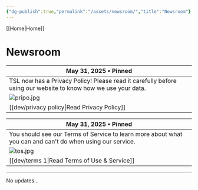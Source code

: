 ```yaml
---
{"dg-publish":true,"permalink":"/assets/newsroom/","title":"Newsroom"}
---
```


[[Home\|Home]]

# Newsroom

| May 31, 2025 • Pinned                                                                                         |
| ------------------------------------------------------------------------------------------------------------- |
| TSL now has a Privacy Policy! Please read it carefully before using our website to know how we use your data. |
| ![pripo.jpg](/img/user/dev/pripo.jpg)                                                                                                |
| [[dev/privacy policy\|Read Privacy Policy]]                                                                       |

| May 31, 2025 • Pinned                                                                                     |
| --------------------------------------------------------------------------------------------------------- |
| You should see our Terms of Service to learn more about what you can and can't do when using our service. |
| ![tos.jpg](/img/user/dev/tos.jpg)                                                                                              |
| [[dev/terms 1\|Read Terms of Use & Service]]                                                                  |
***

No updates...